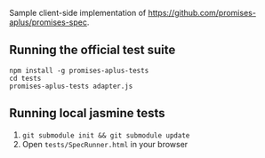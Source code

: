 Sample client-side implementation of https://github.com/promises-aplus/promises-spec.

Running the official test suite
-------------------------------
```
npm install -g promises-aplus-tests
cd tests
promises-aplus-tests adapter.js
```

Running local jasmine tests
---------------------------
1. `git submodule init && git submodule update`
2. Open `tests/SpecRunner.html` in your browser

